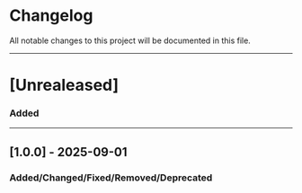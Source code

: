 # Changelog

All notable changes to this project will be documented in this file.

---

# [Unrealeased]

### Added

---

## [1.0.0] - 2025-09-01

### Added/Changed/Fixed/Removed/Deprecated
